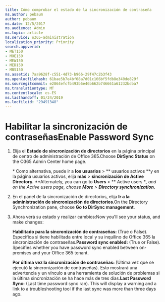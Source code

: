 ```yaml
---
title: Cómo comprobar el estado de la sincronización de contraseña
ms.author: pebaum
author: pebaum
ms.date: 12/5/2017
ms.audience: Admin
ms.topic: article
ms.service: o365-administration
localization_priority: Priority
search.appverid:
- MET150
- MOE150
- MEW150
- MED150
- MBS150
ms.assetid: 7aa9628f-c551-4d73-b966-29f47c2b3f43
ms.openlocfilehash: 61bae5b7e4bf68a7d01c166bf5fdb8e340de829f
ms.sourcegitcommit: e2864efcfb493b6e46b662b746661a61232bdba7
ms.translationtype: MT
ms.contentlocale: es-ES
ms.lasthandoff: 01/24/2019
ms.locfileid: "29491348"
---
```

# <a name="enable-password-sync"></a><span data-ttu-id="f363e-102">Habilitar la sincronización de contraseñas</span><span class="sxs-lookup"><span data-stu-id="f363e-102">Enable Password Sync</span></span>

1.  <span data-ttu-id="f363e-103">Elija el **Estado de sincronización de directorios** en la página principal de centro de administración de Office 365.</span><span class="sxs-lookup"><span data-stu-id="f363e-103">Choose **DirSync Status** on the O365 Admin Center home page.</span></span> 
    
     <span data-ttu-id="f363e-104">\* Como alternativa, puede ir a **los usuarios** \> \*\* usuarios activos \*\*y en la página usuarios activos, elija **más** \> **sincronización de Active Directory.** \*</span><span class="sxs-lookup"><span data-stu-id="f363e-104">\*Alternately, you can go to **Users** \> \*\* Active users \**, and on the Active users page, choose **More** \> **Directory synchronization.***</span></span> 
    
2. <span data-ttu-id="f363e-105">En el panel de la sincronización de directorios, elija **Ir a la administración de sincronización de directorios**.</span><span class="sxs-lookup"><span data-stu-id="f363e-105">On the Directory Synchronization pane, choose **Go to DirSync management**.</span></span> 
    
3. <span data-ttu-id="f363e-106">Ahora verá su estado y realizar cambios:</span><span class="sxs-lookup"><span data-stu-id="f363e-106">Now you'll see your status, and make changes:</span></span>
    
    <span data-ttu-id="f363e-p101">**Habilitado para la sincronización de contraseñas:** (True o False). Especifica si tiene habilitada entre local y su inquilino de Office 365 la sincronización de contraseñas.</span><span class="sxs-lookup"><span data-stu-id="f363e-p101">**Password sync enabled:** (True or False). Specifies whether you have password sync enabled between on-premises and your Office 365 tenant.</span></span> 
    
    <span data-ttu-id="f363e-p102">**Por última vez la sincronización de contraseñas:** (Última vez que se ejecutó la sincronización de contraseñas). Esto mostrará una advertencia y un vínculo a una herramienta de solución de problemas si la última sincronización se ha hace más de tres días.</span><span class="sxs-lookup"><span data-stu-id="f363e-p102">**Last Password Sync:** (Last time password sync ran). This will display a warning and a link to a troubleshooting tool if the last sync was more than three days ago.</span></span> 
    

